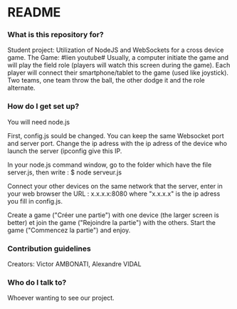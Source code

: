 # README #

### What is this repository for? ###

Student project: Utilization of NodeJS and WebSockets for a cross device game.
The Game: #lien youtube#
Usually, a computer initiate the game and will play the field role (players will watch this screen during the game). Each player will connect their smartphone/tablet to the game (used like joystick).
Two teams, one team throw the ball, the other dodge it and the role alternate.

### How do I get set up? ###

You will need node.js

First,  config.js sould be changed. You can keep the same Websocket port and server port. Change the ip adress with the ip adress of the device who launch the server (ipconfig give this IP.

In your node.js command window, go to the folder which have the file server.js, then write : 
$ node serveur.js

Connect your other devices on the same network that the server, enter in your web browser the URL : x.x.x.x:8080 where "x.x.x.x" is the ip adress you fill in config.js.

Create a game ("Créer une partie") with one device (the larger screen is better) et join the game ("Rejoindre la partie") with the others. Start the game ("Commencez la partie") and enjoy. 

### Contribution guidelines ###

Creators: Victor AMBONATI, Alexandre VIDAL

### Who do I talk to? ###

Whoever wanting to see our project.
